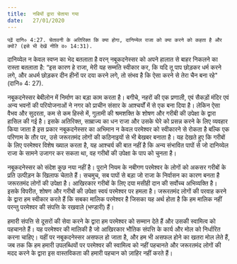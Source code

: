 ```yaml
---
title:  नबियों द्वारा चेताया गया
date:   27/01/2020
---
```


`पढ़ें दानि० 4:27. चेतावनी के अतिरिक्त कि क्या होगा, दानिय्येल राजा को क्या करने को कहता है और क्यों? (इसे भी देखें नीति व० 14:31).`

दानिय्येल न केवल स्वप्न का भेद बतलाता है वरन् नबूकदनेस्सर को अपने हालात से बाहर निकलने का रास्ता बतलाता है: “इस कारण हे राजा, मेरी यह सम्मति स्वीकार कर, कि यदि तू पाप छोड़कर धर्म करने लगे, और अधर्म छोड़कर दीन हीनों पर दया करने लगे, तो संभव है कि ऐसा करने से तेरा चैन बना रहे" (दानि० 4: 27).

नबूकदनेस्सर बेबीलोन में निर्माण का बड़ा काम करता है। बगीचे, नहरों की एक प्रणाली, एवं सैकड़ों मंदिर एवं अन्य भवनों की परियोजनाओं ने नगर को प्राचीन संसार के आश्चर्यों में से एक बना दिया है। लेकिन ऐसा वैभव और सुदरता, कम से कम हिस्से में, गुलामी की श्रमशक्ति के शोषण और गरीबी की उपेक्षा के द्वारा हासिल की गई है। इसके अतिरिक्त, साम्राज्य का धन राजा और उसके घेरे को प्रसन्न करने के लिए व्यवहार किया जाता है इस प्रकार नबूकदनेस्सर का अभिमान न केवल परमेश्वर को स्वीकारने से रोकता है बल्कि एक परिणाम के तौर पर, उसे जरूरतमंद लोगों की कठिनाइयों से भी बेखबर बनाता है। यह देखते हुए कि गरीबों के लिए परमेश्वर विशेष ख्याल करता है, यह आश्चर्य की बात नहीं है कि अन्य संभावित पापों से जो दानिय्येल राजा के सामने उजागर कर सकता था, वह गरीबों की उपेक्षा के पाप को चुनता है।

नबूकदनेस्सर को संदेश कुछ नया नहीं है। पुराने नियम के नबीगण परमेश्वर के लोगों को अकसर गरीबों के प्रति उत्पीड़न के खिलाफ चेताते हैं। सचमुच, सब पापों से बड़ा जो राजा के निर्वासन का कारण बनता है जरूरतमंद लोगों की उपेक्षा है। आखिरकार गरीबों के लिए दया मसीही दान की सर्वोच्च अभिव्यक्ति है। इसके विपरीत, शोषण और गरीबों की उपेक्षा स्वयं परमेश्वर पर हमला है। जरूरतमंद लोगों की परवाह करने के द्वारा हम स्वीकार करते हैं कि सबका मालिक परमेश्वर है जिसका यह अर्थ होता है कि हम मालिक नहीं परन्तु परमेश्वर की संपत्ति के रखवाले (भण्डारी) हैं।

हमारी संपत्ति से दूसरों की सेवा करने के द्वारा हम परमेश्वर को सम्मान देते हैं और उसकी स्वामित्व को पहचानते हैं। यह परमेश्वर की मालिकी है जो आखिरकार भौतिक संपत्ति के कार्य और मोल को निर्धारित करना चाहिए। यहीं पर नबूकदनेस्सर असफल हो जाता है, और हम भी असफल होने का खतरा मोल लेते हैं, जब तक कि हम हमारी उपलब्धियों पर परमेश्वर की स्वामित्व को नहीं पहचानते और जरूरतमंद लोगों की मदद करने के द्वारा इस वास्तविकता की हमारी पहचान को ज़ाहिर नहीं करते हैं।